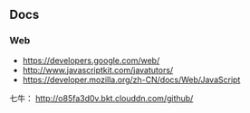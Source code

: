 


## Docs

### Web

- https://developers.google.com/web/
- http://www.javascriptkit.com/javatutors/
- https://developer.mozilla.org/zh-CN/docs/Web/JavaScript



七牛： http://o85fa3d0v.bkt.clouddn.com/github/

